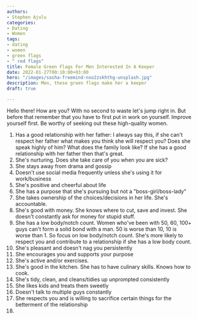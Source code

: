 ```yaml
---
authors:
- Stephen Ajulu
categories:
- Dating
- Women
tags:
- dating
- women
- green flags
- " red flags"
title: Female Green Flags For Men Interested In A Keeper
date: 2022-01-27T00:10:00+03:00
hero: "/images/sasha-freemind-nxo2zskhthg-unsplash.jpg"
description: Men, these green flags make her a keeper
draft: true

---
```

Hello there! How are you? With no second to waste let's jump right in. But before that remember that you have to first put in work on yourself. Improve yourself first. Be worthy of seeking out these high-quality women.

 1. Has a good relationship with her father: I always say this, if she can't respect her father what makes you think she will respect you? Does she speak highly of him? What does the family look like? If she has a good relationship with her father then that's great.
 2. She's nurturing. Does she take care of you when you are sick?
 3. She stays away from drama and gossip
 4. Doesn't use social media frequently unless she's using it for work/business
 5. She's positive and cheerful about life
 6. She has a purpose that she's pursuing but not a "boss-girl/boss-lady"
 7. She takes ownership of the choices/decisions in her life. She's accountable.
 8. She's good with money. She knows where to cut, save and invest. She doesn't constantly ask for money for stupid stuff.
 9. She has a low body/notch count. Women who've been with 50, 60, 100+ guys can't form a solid bond with a man. 50 is worse than 10, 10 is worse than 1. So focus on low body/notch count. She's more likely to respect you and contribute to a relationship if she has a low body count.
10. She's pleasant and doesn't nag you persistently
11. She encourages you and supports your purpose
12. She's active and/or exercises.
13. She's good in the kitchen. She has to have culinary skills. Knows how to cook.
14. She's tidy, clean, and cleans/tidies up unprompted consistently
15. She likes kids and treats them sweetly
16. Doesn't talk to multiple guys constantly
17. She respects you and is willing to sacrifice certain things for the betterment of the relationship
18. 